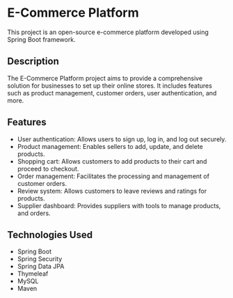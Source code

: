 # E-Commerce Platform

This project is an open-source e-commerce platform developed using Spring Boot framework.

## Description

The E-Commerce Platform project aims to provide a comprehensive solution for businesses to set up their online stores. It includes features such as product management, customer orders, user authentication, and more.

## Features

- User authentication: Allows users to sign up, log in, and log out securely.
- Product management: Enables sellers to add, update, and delete products.
- Shopping cart: Allows customers to add products to their cart and proceed to checkout.
- Order management: Facilitates the processing and management of customer orders.
- Review system: Allows customers to leave reviews and ratings for products.
- Supplier dashboard: Provides suppliers with tools to manage products, and orders.

## Technologies Used

- Spring Boot
- Spring Security
- Spring Data JPA
- Thymeleaf
- MySQL
- Maven
